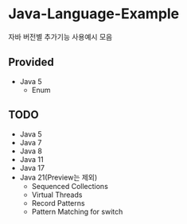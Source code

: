 # Java-Language-Example
자바 버전별 추가기능 사용예시 모음
## Provided
* Java 5<br/>
  * Enum
## TODO
* Java 5<br/>
* Java 7<br/>
* Java 8<br/>
* Java 11<br/>
* Java 17<br/>
* Java 21(Preview는 제외)<br/>
  * Sequenced Collections
  * Virtual Threads
  * Record Patterns
  * Pattern Matching for switch